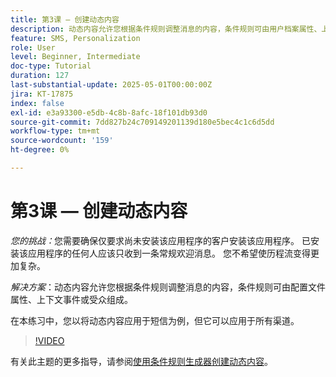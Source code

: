 ```yaml
---
title: 第3课 — 创建动态内容
description: 动态内容允许您根据条件规则调整消息的内容，条件规则可由用户档案属性、上下文事件或受众组成。 在本练习中，您将动态内容应用到短信。
feature: SMS, Personalization
role: User
level: Beginner, Intermediate
doc-type: Tutorial
duration: 127
last-substantial-update: 2025-05-01T00:00:00Z
jira: KT-17875
index: false
exl-id: e3a93300-e5db-4c8b-8afc-18f101db93d0
source-git-commit: 7dd827b24c709149201139d180e5bec4c1c6d5dd
workflow-type: tm+mt
source-wordcount: '159'
ht-degree: 0%

---
```


# 第3课 — 创建动态内容

*您的挑战：*&#x200B;您需要确保仅要求尚未安装该应用程序的客户安装该应用程序。 已安装该应用程序的任何人应该只收到一条常规欢迎消息。 您不希望使历程流变得更加复杂。 

*解决方案*：动态内容允许您根据条件规则调整消息的内容，条件规则可由配置文件属性、上下文事件或受众组成。 

在本练习中，您以将动态内容应用于短信为例，但它可以应用于所有渠道。

>[!VIDEO](https://video.tv.adobe.com/v/3457913/?learn=on&enablevpops)

有关此主题的更多指导，请参阅[使用条件规则生成器创建动态内容](/help/personalize-content/create-dynamic-content.md)。
